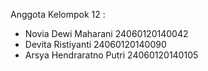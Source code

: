 Anggota Kelompok 12 :
- Novia Dewi Maharani 24060120140042
- Devita Ristiyanti 24060120140090
- Arsya Hendraratno Putri 24060120140105
